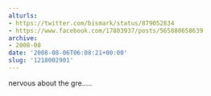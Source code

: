 ```yaml
---
alturls:
- https://twitter.com/bismark/status/879052834
- https://www.facebook.com/17803937/posts/565880658639
archive:
- 2008-08
date: '2008-08-06T06:08:21+00:00'
slug: '1218002901'
---
```


nervous about the gre.....

